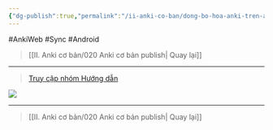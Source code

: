 ```yaml
---
{"dg-publish":true,"permalink":"/ii-anki-co-ban/dong-bo-hoa-anki-tren-android/","noteIcon":""}
---
```


#AnkiWeb #Sync #Android

> [[II. Anki cơ bản/020 Anki cơ bản publish\| Quay lại]]

___

> [Truy cập nhóm Hướng dẫn](https://www.facebook.com/reel/1403408213556396)

![](https://www.youtube.com/embed/7V8tWKGLL3s)

___

> [[II. Anki cơ bản/020 Anki cơ bản publish\| Quay lại]]